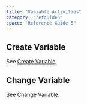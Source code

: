 ```yaml
---
title: "Variable Activities"
category: "refguide5"
space: "Reference Guide 5"
---
```



## Create Variable

See [Create Variable](Create+Variable).

## Change Variable

See [Change Variable](Change+Variable).